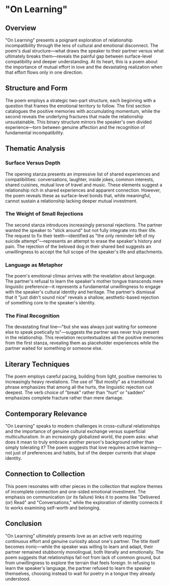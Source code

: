 # "On Learning"

## Overview

"On Learning" presents a poignant exploration of relationship incompatibility through the lens of cultural and emotional disconnect. The poem's dual structure—what draws the speaker to their partner versus what ultimately breaks them—reveals the painful gap between surface-level compatibility and deeper understanding. At its heart, this is a poem about the importance of mutual effort in love and the devastating realization when that effort flows only in one direction.

## Structure and Form

The poem employs a strategic two-part structure, each beginning with a question that frames the emotional territory to follow. The first section catalogues the positive memories with accumulating momentum, while the second reveals the underlying fractures that made the relationship unsustainable. This binary structure mirrors the speaker's own divided experience—torn between genuine affection and the recognition of fundamental incompatibility.

## Thematic Analysis

### Surface Versus Depth

The opening stanza presents an impressive list of shared experiences and compatibilities: conversations, laughter, inside jokes, common interests, shared cuisines, mutual love of travel and music. These elements suggest a relationship rich in shared experiences and apparent connection. However, the poem reveals these as surface-level bonds that, while meaningful, cannot sustain a relationship lacking deeper mutual investment.

### The Weight of Small Rejections

The second stanza introduces increasingly personal rejections. The partner wanted the speaker to "stick around" but not fully integrate into their life. The request to fix their teeth—identified as "the only reminder left of my suicide attempt"—represents an attempt to erase the speaker's history and pain. The rejection of the beloved dog in their shared bed suggests an unwillingness to accept the full scope of the speaker's life and attachments.

### Language as Metaphor

The poem's emotional climax arrives with the revelation about language. The partner's refusal to learn the speaker's mother tongue transcends mere linguistic preference—it represents a fundamental unwillingness to engage with the speaker's cultural identity and heritage. The partner's dismissal that it "just didn't sound nice" reveals a shallow, aesthetic-based rejection of something core to the speaker's identity.

### The Final Recognition

The devastating final line—"but she was always just waiting for someone else to speak poetically to"—suggests the partner was never truly present in the relationship. This revelation recontextualizes all the positive memories from the first stanza, revealing them as placeholder experiences while the partner waited for something or someone else.

## Literary Techniques

The poem employs careful pacing, building from light, positive memories to increasingly heavy revelations. The use of "But mostly" as a transitional phrase emphasizes that among all the hurts, the linguistic rejection cut deepest. The verb choice of "break" rather than "hurt" or "sadden" emphasizes complete fracture rather than mere damage.

## Contemporary Relevance

"On Learning" speaks to modern challenges in cross-cultural relationships and the importance of genuine cultural exchange versus superficial multiculturalism. In an increasingly globalized world, the poem asks: what does it mean to truly embrace another person's background rather than simply tolerating it? The poem suggests that love requires active learning—not just of preferences and habits, but of the deeper currents that shape identity.

## Connection to Collection

This poem resonates with other pieces in the collection that explore themes of incomplete connection and one-sided emotional investment. The emphasis on communication (or its failure) links it to poems like "Delivered (or) Read" and "Conversations," while the exploration of identity connects it to works examining self-worth and belonging.

## Conclusion

"On Learning" ultimately presents love as an active verb requiring continuous effort and genuine curiosity about one's partner. The title itself becomes ironic—while the speaker was willing to learn and adapt, their partner remained stubbornly monolingual, both literally and emotionally. The poem suggests that relationships fail not from lack of common ground, but from unwillingness to explore the terrain that feels foreign. In refusing to learn the speaker's language, the partner refused to learn the speaker themselves, choosing instead to wait for poetry in a tongue they already understood.